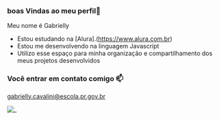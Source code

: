### boas Vindas ao meu perfil💙

Meu nome é Gabrielly

- Estou estudando na [Alura].(https://www.alura.com.br)
- Estou me desenvolvendo na linguagem Javascript
- Utilizo esse espaço para minha organização e compartilhamento dos meus projetos desenvolvidos

### Você entrar em contato comigo 📫

gabrielly.cavalini@escola.pr.gov.br


![_](https://media1.tenor.com/m/Qah-WbLsIPsAAAAC/loveyou-hello.gif)
